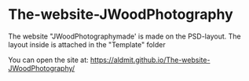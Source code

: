 # The-website-JWoodPhotography
The website "JWoodPhotographymade' is made on the PSD-layout. The layout inside is attached in the "Template" folder

You can open the site at:
https://aldmit.github.io/The-website-JWoodPhotography/
